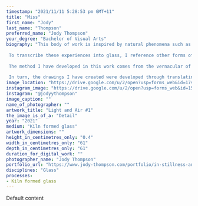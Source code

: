 ```yaml
---
timestamp: "2021/11/11 5:28:53 pm GMT+11"
title: "Miss"
first_name: "Jody"
last_name: "Thompson"
preferred_name: "Jody Thompson"
your_degree: "Bachelor of Visual Arts"
biography: "This body of work is inspired by natural phenomena such as the weather. The embodied, physical experiences of nature as perceived through my senses direct my responses to materials; such as the feeling of wind, the look of raindrops on glass, or diving under a wave. 
 
 To transcribe these experiences into glass, I reference other forms of movement in nature, such as swarm behaviour seen in flocks of birds and schools of fish, to inform my visualisation of movement in a flat object.
 
 The method I have developed in this work comes from the vernacular of drawing. My approach considers how I might use the straight, unbending line of a strand of glass to create or suggest movement. The material's ability to reflect and refract light also creates this illusion of movement; light moves along the work as the viewer shifts position.
 
 In turn, the drawings I have created were developed through translating this process onto paper."
image_location: "https://drive.google.com/u/2/open?usp=forms_web&id=17vj86YJrOKhIDid8Ad6-VGZawyXdnY9V"
instagram_image: "https://drive.google.com/u/2/open?usp=forms_web&id=15Mq-bzfaCypv-buUWcE7JIUkeg9EuZcj"
instagram: "@jodyythompson"
image_caption: ""
name_of_photographer: ""
artwork_title: "Light and Air #1"
the_image_is_of_a: "Detail"
year: "2021"
medium: "Kiln formed glass"
artwork_dimensions: ""
height_in_centimetres_only: "0.4"
width_in_centimetres_only: "61"
depth_in_centimetres_only: "61"
duration_for_digital_work: ""
photographer_name: "Jody Thompson"
portfolio_url: "https://www.jody-thompson.com/portfolio/in-stillness-and-movement"
disciplines: "Glass"
processes:
- Kiln formed glass
---
```


Default content
